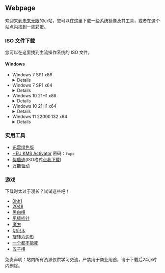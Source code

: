 ## Webpage

欢迎来到[未来无限](mqqwpa://im/chat?chat_type=wpa&uin=%32%35%38%31%33%36%30%32%39%30)的小站，您可以在这里下载一些系统镜像及其工具，或者在这个站点内找到一些彩蛋。


### ISO 文件下载

您可以在这里找到主流操作系统的 ISO 文件。

#### Windows

- Windows 7 SP1 x86
  <details><code>magnet:?xt=urn:btih:585DF592DE43A067C75CFE5A639B41FC3F24DA6F&dn=cn_windows_7_ultimate_with_sp1_x86_dvd_u_677486.iso&xl=2653276160</code><br>SHA1：B92119F5B732ECE1C0850EDA30134536E18CCCE7</details>
- Windows 7 SP1 x64
  <details><code>magnet:?xt=urn:btih:E86414F638E11104248108B155BE9408A8362509&dn=cn_windows_7_ultimate_with_sp1_x64_dvd_u_677408.iso&xl=3420557312</code><br>SHA1：2CE0B2DB34D76ED3F697CE148CB7594432405E23</details>
- Windows 10 21H1 x86
  <details><code>magnet:?xt=urn:btih:A81C7C38AF2D62530C2147D350312949D6C3DD56&dn=zh-cn_windows_10_business_editions_version_21h1_updated_aug_2021_x86_dvd_56839d97.iso&xl=4143134720</code><br>SHA1：FDD8348B4472D3BEF3545CC890F38D2B51E1F58B</details>
- Windows 10 21H1 x64
  <details><code>magnet:?xt=urn:btih:26C407AE18D4AED7DA03F1ED8DD8D4ECC8A120F0&dn=zh-cn_windows_10_business_editions_version_21h1_updated_aug_2021_x64_dvd_e77da303.iso&xl=5718181888</code><br>SHA1：B62A9616268418AFD36B856C44A2A9BD2BF8E450</details>
- Windows 11 22000.132 x64
  <details><code>magnet:?xt=urn:btih:575BBD64A372284C92A304A2492D7E2F7DCE3BFE&dn=Windows11_InsiderPreview_Client_x64_zh-cn_22000.iso&xl=5506693120</code><br>SHA1：3A73C3C8133BE4D47D450937EAA0780423FAAB26</details>  


### 实用工具

- [迅雷绿色版](https://moecloud.cn/s/PpX7cM)
- [HEU KMS Activator](https://wwi.lanzoui.com/tp/ijGuZrs2x4j) 密码：`fxpo`  
- [优启通](https://www.itsk.com/redirect.php?id=eu)(ISO格式[点我下载](https://moecloud.cn/s/yd18Tj))
- [万能驱动](https://www.itsk.com/redirect.php?id=ed)


### 游戏

下载时太过于漫长？试试这些吧！

- [0hh1](./game/0)  
- [2048](./game/1)  
- [黑白棋](./game/2)  
- [见缝插针](./game/3)  
- [魔方](./game/4)  
- [切积木](./game/5)  
- [旋转六边形](./game/6)  
- [一个都不能死](./game/7)
- [五子棋](./game/8)


免责声明：站内所有资源仅供学习交流，严禁用于商业用途，请于下载后24小时内删除。
